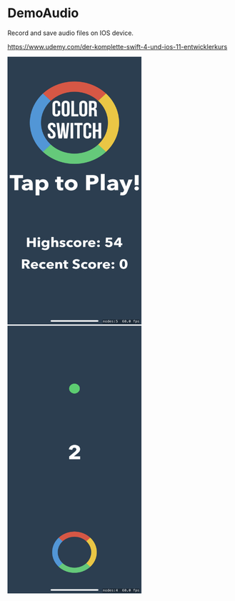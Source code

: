 # DemoAudio
Record and save audio files on IOS device.

https://www.udemy.com/der-komplette-swift-4-und-ios-11-entwicklerkurs

<div>
<img src="https://github.com/JonasMock/ColorSwitcher/blob/master/menu.png" height="600" width="300">
<img src="https://github.com/JonasMock/ColorSwitcher/blob/master/game.png" height="600" width="300">
</div>
